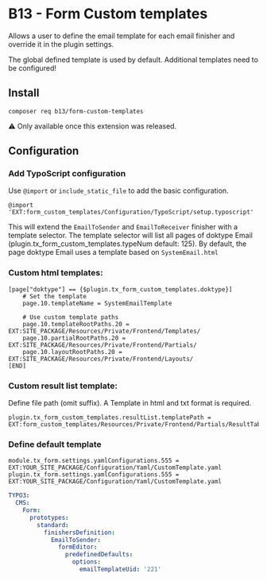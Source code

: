# B13 - Form Custom templates

Allows a user to define the email template
for each email finisher and override it in the
plugin settings.

The global defined template is used by default.
Additional templates need to be configured!

## Install

```
composer req b13/form-custom-templates
```
:warning: Only available once this extension was released.

## Configuration

### Add TypoScript configuration

Use `@import` or  `include_static_file` to add the basic
configuration.

```
@import 'EXT:form_custom_templates/Configuration/TypoScript/setup.typoscript'
```

This will extend the `EmailToSender` and `EmailToReceiver` finisher with a template selector.
The template selector will list all pages of doktype Email (plugin.tx_form_custom_templates.typeNum default: 125).
By default, the page doktype Email uses a template based on `SystemEmail.html`

### Custom html templates:

```
[page["doktype"] == {$plugin.tx_form_custom_templates.doktype}]
    # Set the template
    page.10.templateName = SystemEmailTemplate

    # Use custom template paths
    page.10.templateRootPaths.20 = EXT:SITE_PACKAGE/Resources/Private/Frontend/Templates/
    page.10.partialRootPaths.20 = EXT:SITE_PACKAGE/Resources/Private/Frontend/Partials/
    page.10.layoutRootPaths.20 = EXT:SITE_PACKAGE/Resources/Private/Frontend/Layouts/
[END]
```

### Custom result list template:

Define file path (omit suffix). A Template in html and txt format is required.

```
plugin.tx_form_custom_templates.resultList.templatePath = EXT:form_custom_templates/Resources/Private/Frontend/Partials/ResultTable
```

### Define default template

```
module.tx_form.settings.yamlConfigurations.555 = EXT:YOUR_SITE_PACKAGE/Configuration/Yaml/CustomTemplate.yaml
plugin.tx_form.settings.yamlConfigurations.555 = EXT:YOUR_SITE_PACKAGE/Configuration/Yaml/CustomTemplate.yaml
```

```yaml
TYPO3:
  CMS:
    Form:
      prototypes:
        standard:
          finishersDefinition:
            EmailToSender:
              formEditor:
                predefinedDefaults:
                  options:
                    emailTemplateUid: '221'
```
